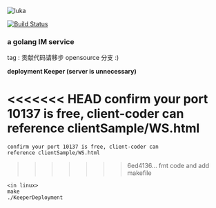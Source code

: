 ![luka](https://i.loli.net/2020/06/08/Sng2LXTsPUD6aod.jpg)

<p></p>

[![Build Status](https://travis-ci.com/dxyinme/Luka.svg?branch=master)](https://travis-ci.com/dxyinme/Luka)

<h3>a golang IM service</h3>

tag : 贡献代码请移步 opensource 分支 :)

**deployment Keeper (server is unnecessary)**
    
<<<<<<< HEAD
        confirm your port 10137 is free, client-coder can reference clientSample/WS.html
=======
    confirm your port 10137 is free, client-coder can
    reference clientSample/WS.html
>>>>>>> 6ed4136... fmt code and add makefile

```
<in linux>
make
./KeeperDeployment
```